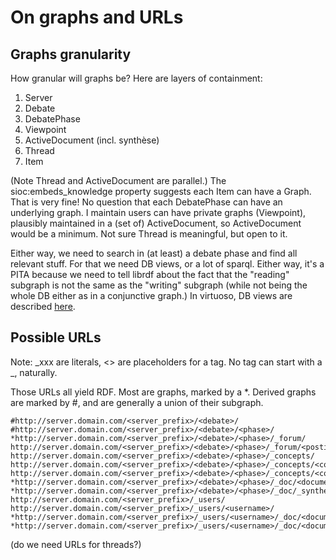 # On graphs and URLs

## Graphs granularity

How granular will graphs be? 
Here are layers of containment:

1. Server
2. Debate
3. DebatePhase
4. Viewpoint
5. ActiveDocument (incl. synthèse)
5. Thread
6. Item

(Note Thread and ActiveDocument are parallel.)
The sioc:embeds_knowledge property suggests each Item can have a Graph. That is very fine!
No question that each DebatePhase can have an underlying graph.
I maintain users can have private graphs (Viewpoint), plausibly maintained in a (set of) ActiveDocument, so ActiveDocument would be a minimum. Not sure Thread is meaningful, but open to it.

Either way, we need to search in (at least) a debate phase and find all relevant stuff. For that we need DB views, or a lot of sparql. Either way, it's a PITA because we need to tell librdf about the fact that the "reading" subgraph is not the same as the "writing" subgraph (while not being the whole DB either as in a conjunctive graph.)
In virtuoso, DB views are described [here](http://docs.openlinksw.com/virtuoso/rdfgraphsecurity.html).

## Possible URLs

Note: _xxx are literals, <> are placeholders for a tag. No tag can start with a _, naturally.

Those URLs all yield RDF. Most are graphs, marked by a *. Derived graphs are marked by #, and are generally a union of their subgraph.

	#http://server.domain.com/<server_prefix>/<debate>/
	#http://server.domain.com/<server_prefix>/<debate>/<phase>/
	*http://server.domain.com/<server_prefix>/<debate>/<phase>/_forum/
	http://server.domain.com/<server_prefix>/<debate>/<phase>/_forum/<postid>/
	http://server.domain.com/<server_prefix>/<debate>/<phase>/_concepts/
	http://server.domain.com/<server_prefix>/<debate>/<phase>/_concepts/<conceptid>
	http://server.domain.com/<server_prefix>/<debate>/<phase>/_concepts/<conceptid>/<expressionid>/
	*http://server.domain.com/<server_prefix>/<debate>/<phase>/_doc/<document_name>
	*http://server.domain.com/<server_prefix>/<debate>/<phase>/_doc/_synthese/
	http://server.domain.com/<server_prefix>/_users/
	http://server.domain.com/<server_prefix>/_users/<username>/
	*http://server.domain.com/<server_prefix>/_users/<username>/_doc/<document_name>
	*http://server.domain.com/<server_prefix>/_users/<username>/_doc/<document_name>/_snap/<snaphsot_name>


(do we need URLs for threads?)
